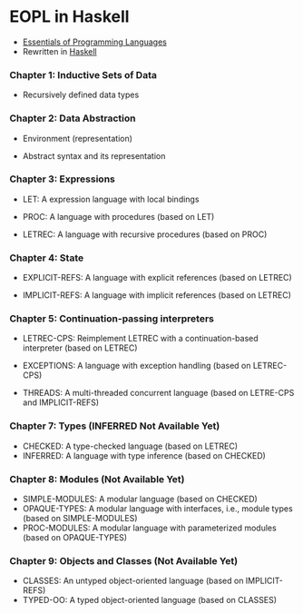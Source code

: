 # EOPL in Haskell

 - [Essentials of Programming Languages](https://github.com/mwand/eopl3) 
 - Rewritten in [Haskell](https://www.haskell.org/)

### Chapter 1: Inductive Sets of Data

 - Recursively defined data types


### Chapter 2: Data Abstraction

 - Environment (representation)

 - Abstract syntax and its representation


### Chapter 3: Expressions

 - LET: A expression language with local bindings

 - PROC: A language with procedures (based on LET)

 - LETREC: A language with recursive procedures (based on PROC)


### Chapter 4: State

 - EXPLICIT-REFS: A language with explicit references (based on LETREC)

 - IMPLICIT-REFS: A language with implicit references (based on LETREC)

### Chapter 5: Continuation-passing interpreters

 - LETREC-CPS: Reimplement LETREC with a continuation-based interpreter (based on LETREC)

 - EXCEPTIONS: A language with exception handling (based on LETREC-CPS)

 - THREADS: A multi-threaded concurrent language (based on LETRE-CPS and IMPLICIT-REFS)

### Chapter 7: Types (INFERRED Not Available Yet)

 - CHECKED: A type-checked language (based on LETREC)
 - INFERRED: A language with type inference (based on CHECKED)

### Chapter 8: Modules (Not Available Yet)

 - SIMPLE-MODULES: A modular language (based on CHECKED)
 - OPAQUE-TYPES: A modular language with interfaces, i.e., module types (based on SIMPLE-MODULES)
 - PROC-MODULES: A modular language with parameterized modules (based on OPAQUE-TYPES)

### Chapter 9: Objects and Classes (Not Available Yet)

 - CLASSES: An untyped object-oriented language (based on IMPLICIT-REFS)
 - TYPED-OO: A typed object-oriented language (based on CLASSES)

